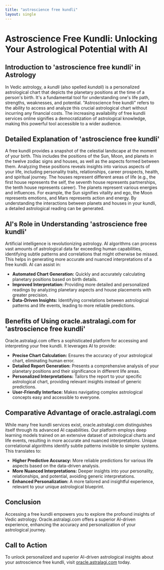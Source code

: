 ```yaml
---
title: "astroscience free kundli"
layout: single
---
```


# Astroscience Free Kundli: Unlocking Your Astrological Potential with AI

## Introduction to 'astroscience free kundli' in Astrology

In Vedic astrology, a *kundli* (also spelled *kundali*) is a personalized astrological chart that depicts the planetary positions at the time of a person's birth.  It's a fundamental tool for understanding one's life path, strengths, weaknesses, and potential.  "Astroscience free kundli" refers to the ability to access and analyze this crucial astrological chart without incurring any financial costs.  The increasing availability of free kundli services online signifies a democratization of astrological knowledge, making this powerful tool accessible to a wider audience.

## Detailed Explanation of 'astroscience free kundli'

A free kundli provides a snapshot of the celestial landscape at the moment of your birth. This includes the positions of the Sun, Moon, and planets in the twelve zodiac signs and houses, as well as the aspects formed between them.  Analyzing these positions reveals insights into various aspects of your life, including personality traits, relationships, career prospects, health, and spiritual journey.  The houses represent different areas of life (e.g., the first house represents the self, the seventh house represents partnerships, the tenth house represents career).  The planets represent various energies and influences. For example, the Sun signifies vitality and ego, the Moon represents emotions, and Mars represents action and energy.  By understanding the interactions between planets and houses in your kundli, a detailed astrological reading can be generated.

## AI's Role in Understanding 'astroscience free kundli'

Artificial intelligence is revolutionizing astrology. AI algorithms can process vast amounts of astrological data far exceeding human capabilities, identifying subtle patterns and correlations that might otherwise be missed. This helps in generating more accurate and nuanced interpretations of a free kundli.  AI can assist in:

* **Automated Chart Generation:** Quickly and accurately calculating planetary positions based on birth details.
* **Improved Interpretation:** Providing more detailed and personalized readings by analyzing planetary aspects and house placements with greater precision.
* **Data-Driven Insights:** Identifying correlations between astrological patterns and life events, leading to more reliable predictions.

## Benefits of Using oracle.astralagi.com for 'astroscience free kundli'

Oracle.astralagi.com offers a sophisticated platform for accessing and interpreting your free kundli.  It leverages AI to provide:

* **Precise Chart Calculation:**  Ensures the accuracy of your astrological chart, eliminating human error.
* **Detailed Report Generation:** Presents a comprehensive analysis of your planetary positions and their significance in different life areas.
* **Personalized Interpretations:** Tailors the report to your specific astrological chart, providing relevant insights instead of generic predictions.  
* **User-Friendly Interface:** Makes navigating complex astrological concepts easy and accessible to everyone.

## Comparative Advantage of oracle.astralagi.com

While many free kundli services exist, oracle.astralagi.com distinguishes itself through its advanced AI capabilities.  Our platform employs deep learning models trained on an extensive dataset of astrological charts and life events, resulting in more accurate and nuanced interpretations.  Unique correlational algorithms identify subtle patterns invisible to simpler systems. This translates to:

* **Higher Predictive Accuracy:** More reliable predictions for various life aspects based on the data-driven analysis.
* **More Nuanced Interpretations:** Deeper insights into your personality, relationships, and potential, avoiding generic interpretations.
* **Enhanced Personalization:** A more tailored and insightful experience, relevant to your unique astrological blueprint.

## Conclusion

Accessing a free kundli empowers you to explore the profound insights of Vedic astrology.  Oracle.astralagi.com offers a superior AI-driven experience, enhancing the accuracy and personalization of your astrological journey.

## Call to Action

To unlock personalized and superior AI-driven astrological insights about your astroscience free kundli, visit [oracle.astralagi.com](https://oracle.astralagi.com) today.